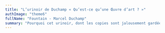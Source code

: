 ```yaml
---
title: "L’urinoir de Duchamp « Qu’est-ce qu’une Œuvre d’art ? »"
authImage: "theme6"
fullName: "Fountain - Marcel Duchamp"
summary: "Pourquoi cet urinoir, dont les copies sont jalousement gardées dans les plus grands musées d’art contemporain du monde, a tant de valeur ? Qu’est ce qui fait une œuvre d’art ? Son originalité ? Sa beauté ? Son savoir-faire technique ? Sa fonction sociale ? Qui décrète son intérêt et la fait rentrer dans l’Histoire de l’Art ?"
---
```


